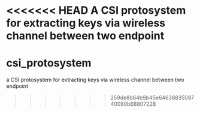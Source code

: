 <<<<<<< HEAD
A CSI protosystem for extracting keys via wireless channel between two endpoint 
=======
# csi_protosystem
a CSI protosystem for extracting keys via wireless channel between two endpoint
>>>>>>> 259de8b64b9b45e6463883509740080b68807228
